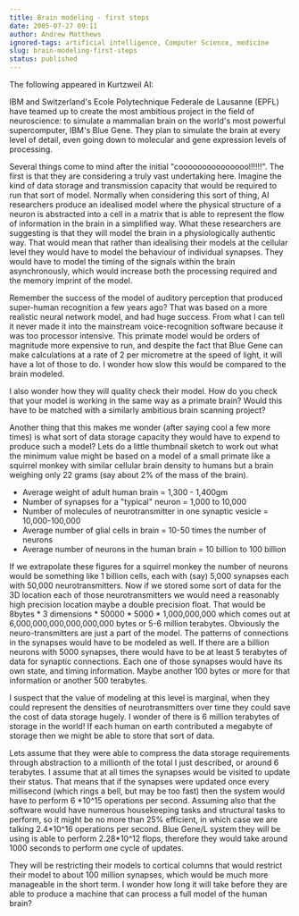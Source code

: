 ```yaml
---
title: Brain modeling - first steps
date: 2005-07-27 09:11
author: Andrew Matthews
ignored-tags: artificial intelligence, Computer Science, medicine
slug: brain-modeling-first-steps
status: published
---
```


The following appeared in Kurtzweil AI:

IBM and Switzerland's Ecole Polytechnique Federale de Lausanne (EPFL) have teamed up to create the most ambitious project in the field of neuroscience: to simulate a mammalian brain on the world's most powerful supercomputer, IBM's Blue Gene. They plan to simulate the brain at every level of detail, even going down to molecular and gene expression levels of processing.

Several things come to mind after the initial "coooooooooooooool!!!!!". The first is that they are considering a truly vast undertaking here. Imagine the kind of data storage and transmission capacity that would be required to run that sort of model. Normally when considering this sort of thing, AI researchers produce an idealised model where the physical structure of a neuron is abstracted into a cell in a matrix that is able to represent the flow of information in the brain in a simplified way. What these researchers are suggesting is that they will model the brain in a physiologically authentic way. That would mean that rather than idealising their models at the cellular level they would have to model the behaviour of individual synapses. They would have to model the timing of the signals within the brain asynchronously, which would increase both the processing required and the memory imprint of the model.

Remember the success of the model of auditory perception that produced super-human recognition a few years ago? That was based on a more realistic neural network model, and had huge success. From what I can tell it never made it into the mainstream voice-recognition software because it was too processor intensive. This primate model would be orders of magnitude more expensive to run, and despite the fact that Blue Gene can make calculations at a rate of 2 per micrometre at the speed of light, it will have a lot of those to do. I wonder how slow this would be compared to the brain modeled.

I also wonder how they will quality check their model. How do you check that your model is working in the same way as a primate brain? Would this have to be matched with a similarly ambitious brain scanning project?

Another thing that this makes me wonder (after saying cool a few more times) is what sort of data storage capacity they would have to expend to produce such a model? Lets do a little thumbnail sketch to work out what the minimum value might be based on a model of a small primate like a squirrel monkey with similar cellular brain density to humans but a brain weighing only 22 grams (say about 2% of the mass of the brain).

-   Average weight of adult human brain = 1,300 - 1,400gm
-   Number of synapses for a "typical" neuron = 1,000 to 10,000
-   Number of molecules of neurotransmitter in one synaptic vesicle = 10,000-100,000
-   Average number of glial cells in brain = 10-50 times the number of neurons
-   Average number of neurons in the human brain = 10 billion to 100 billion

If we extrapolate these figures for a squirrel monkey the number of neurons would be something like 1 billion cells, each with (say) 5,000 synapses each with 50,000 neurotransmitters. Now if we stored some sort of data for the 3D location each of those neurotransmitters we would need a reasonably high precision location maybe a double precision float. That would be 8bytes \* 3 dimensions \* 50000 \* 5000 \* 1,000,000,000 which comes out at 6,000,000,000,000,000,000 bytes or 5-6 million terabytes. Obviously the neuro-transmitters are just a part of the model. The patterns of connections in the synapses would have to be modeled as well. If there are a billion neurons with 5000 synapses, there would have to be at least 5 terabytes of data for synaptic connections. Each one of those synapses would have its own state, and timing information. Maybe another 100 bytes or more for that information or another 500 terabytes.

I suspect that the value of modeling at this level is marginal, when they could represent the densities of neurotransmitters over time they could save the cost of data storage hugely. I wonder of there is 6 million terabytes of storage in the world! If each human on earth contributed a megabyte of storage then we might be able to store that sort of data.

Lets assume that they were able to compress the data storage requirements through abstraction to a millionth of the total I just described, or around 6 terabytes. I assume that at all times the synapses would be visited to update their status. That means that if the synapses were updated once every millisecond (which rings a bell, but may be too fast) then the system would have to perform 6 \*10\^15 operations per second. Assuming also that the software would have numerous housekeeping tasks and structural tasks to perform, so it might be no more than 25% efficient, in which case we are talking 2.4\*10\^16 operations per second. Blue Gene/L system they will be using is able to perform 2.28\*10\^12 flops, therefore they would take around 1000 seconds to perform one cycle of updates.

They will be restricting their models to cortical columns that would restrict their model to about 100 million synapses, which would be much more manageable in the short term. I wonder how long it will take before they are able to produce a machine that can process a full model of the human brain?
